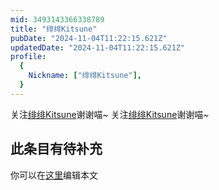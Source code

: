 ```yaml
---
mid: 3493143366338789
title: "绯绯Kitsune"
pubDate: "2024-11-04T11:22:15.621Z"
updatedDate: "2024-11-04T11:22:15.621Z"
profile:
  {
    Nickname: ["绯绯Kitsune"],
  }
---
```


关注[绯绯Kitsune](https://space.bilibili.com/3493143366338789)谢谢喵~ 关注[绯绯Kitsune](https://space.bilibili.com/3493143366338789)谢谢喵~

## 此条目有待补充
你可以在[这里](https://github.com/Yuhanawa/VTuber.ICU/edit/master/src/content/v/绯绯Kitsune/index.md)编辑本文
